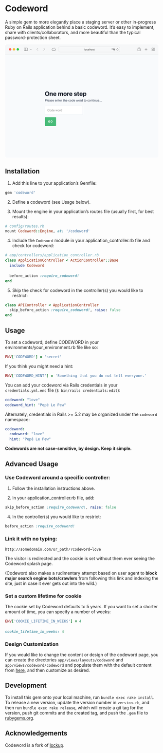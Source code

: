 # Codeword

A simple gem to more elegantly place a staging server or other in-progress Ruby on Rails application behind a basic codeword. It’s easy to implement, share with clients/collaborators, and more beautiful than the typical password-protection sheet.

![Screenshot](./screenshot.png)

## Installation

1. Add this line to your application’s Gemfile:

```ruby
gem 'codeword'
```

2. Define a codeword (see Usage below).

3. Mount the engine in your application’s routes file (usually first, for best results):

```ruby
# config/routes.rb
mount Codeword::Engine, at: '/codeword'
```

4. Include the `Codeword` module in your application_controller.rb file and check for codeword:

```ruby
# app/controllers/application_controller.rb
class ApplicationController < ActionController::Base
  include Codeword

  before_action :require_codeword!
end
```

5. Skip the check for codeword in the controller(s) you would like to restrict:

```ruby
class APIController < ApplicationController
  skip_before_action :require_codeword!, raise: false
end
```

## Usage

To set a codeword, define CODEWORD in your environments/your_environment.rb file like so:

```ruby
ENV['CODEWORD'] = 'secret'
```

If you think you might need a hint:

```ruby
ENV['CODEWORD_HINT'] = 'Something that you do not tell everyone.'
```

You can add your codeword via Rails credentials in your `credentials.yml.enc` file (`$ bin/rails credentials:edit`):

```yml
codeword: "love"
codeword_hint: "Pepé Le Pew"
```

Alternately, credentials in Rails >= 5.2 may be organized under the `codeword` namespace:

```yml
codeword:
  codeword: "love"
  hint: "Pepé Le Pew"
```

**Codewords are not case-sensitive, by design. Keep it simple.**

## Advanced Usage

### Use Codeword around a specific controller:

1. Follow the installation instructions above.

2. In your application_controller.rb file, add:

```ruby
skip_before_action :require_codeword!, raise: false
```

4. In the controller(s) you would like to restrict:

```ruby
before_action :require_codeword!
```

### Link it with no typing:

    http://somedomain.com/or_path/?codeword=love

The visitor is redirected and the cookie is set without them ever seeing the Codeword splash page.

(Codeword also makes a rudimentary attempt based on user agent to **block major search engine bots/crawlers** from following this link and indexing the site, just in case it ever gets out into the wild.)

### Set a custom lifetime for cookie

The cookie set by Codeword defaults to 5 years. If you want to set a shorter amount of time, you can specify a number of weeks:

```ruby
ENV['COOKIE_LIFETIME_IN_WEEKS'] = 4

cookie_lifetime_in_weeks: 4
```

### Design Customization

If you would like to change the content or design of the codeword page, you can create the directories `app/views/layouts/codeword` and `app/views/codeword/codeword` and populate them with the default content from [here](https://github.com/dankimio/codeword/tree/main/app/views), and then customize as desired.

## Development

To install this gem onto your local machine, run `bundle exec rake install`. To release a new version, update the version number in `version.rb`, and then run `bundle exec rake release`, which will create a git tag for the version, push git commits and the created tag, and push the `.gem` file to [rubygems.org](https://rubygems.org).

## Acknowledgements

Codeword is a fork of [lockup](https://github.com/interdiscipline/lockup).
